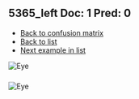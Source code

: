 ## 5365_left Doc: 1 Pred: 0
- [Back to confusion matrix](https://github.com/juliandewit/kaggle_retinopathy/blob/master/matrix.md)
- [Back to list](https://github.com/juliandewit/kaggle_retinopathy/blob/master/lists/10/list.md)
- [Next example in list](https://github.com/juliandewit/kaggle_retinopathy/blob/master/lists/10/53/5383_left.md)

![Eye](https://retinopaty.blob.core.windows.net/size1024/5365_left_1.jpeg)

### 

![Eye]()
